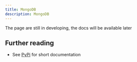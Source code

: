 ```yaml
---
title: MongoDB
description: MongoDB
---
```


The page are still in developing, the docs will be available later

## Further reading

- See [PyPi](https://pypi.org/project/pihace/) for short documentation
